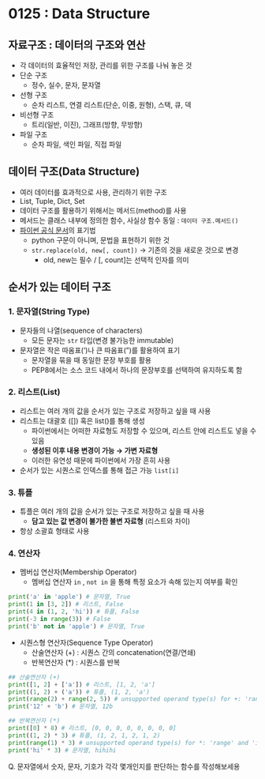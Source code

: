 # 0125 : Data Structure

## 자료구조 : 데이터의 구조와 연산

- 각 데이터의 효율적인 저장, 관리를 위한 구조를 나눠 놓은 것
- 단순 구조
  - 정수, 실수, 문자, 문자열
- 선형 구조
  - 순차 리스트, 연결 리스트(단순, 이중, 원형), 스택, 큐, 덱
- 비선형 구조
  - 트리(일반, 이진), 그래프(방향, 무방향)
- 파일 구조
  - 순차 파일, 색인 파일, 직접 파일

## 데이터 구조(Data Structure)

- 여러 데이터를 효과적으로 사용, 관리하기 위한 구조
- List, Tuple, Dict, Set
- 데이터 구조를 활용하기 위해서는 메서드(method)를 사용
- 메서드는 클래스 내부에 정의한 함수, 사실상 함수 동일 : `데이터 구조.메서드()`
- [파이썬 공식 문서](https://docs.python.org/ko/3.9/)의 표기법
  - python 구문이 아니며, 문법을 표현하기 위한 것
  - `str.replace(old, new[, count])` → 기존의 것을 새로운 것으로 변경
    - old, new는 필수 / [, count]는 선택적 인자를 의미

## 순서가 있는 데이터 구조

### 1. 문자열(String Type)

- 문자들의 나열(sequence of characters)
  - 모든 문자는 `str` 타입(변경 불가능한 immutable)
- 문자열은 작은 따옴표(’)나 큰 따옴표(”)를 활용하여 표기
  - 문자열을 묶을 때 동일한 문장 부호를 활용
  - PEP8에서는 소스 코드 내에서 하나의 문장부호를 선택하여 유지하도록 함

### 2. 리스트(List)

- 리스트는 여러 개의 값을 순서가 있는 구조로 저장하고 싶을 때 사용
- 리스트는 대괄호 ([]) 혹은 list()를 통해 생성
  - 파이썬에서는 어떠한 자료형도 저장할 수 있으며, 리스트 안에 리스트도 넣을 수 있음
  - **생성된 이후 내용 변경이 가능 → 가변 자료형**
  - 이러한 유연성 때문에 파이썬에서 가장 흔히 사용
- 순서가 있는 시퀀스로 인덱스를 통해 접근 가능 `list[i]`

### 3. 튜플

- 튜플은 여러 개의 값을 순서가 있는 구조로 저장하고 싶을 때 사용
  - **담고 있는 값 변경이 불가한 불변 자료형** (리스트와 차이)
- 항상 소괄효 형태로 사용

### 4. 연산자

- 멤버십 연산자(Membership Operator)
  - 멤버십 연산자 `in` , `not in` 을 통해 특정 요소가 속해 있는지 여부를 확인

```python
print('a' in 'apple') # 문자열, True
print(1 in [3, 2]) # 리스트, False
print(4 in (1, 2, 'hi')) # 튜플, False
print(-3 in range(3)) # False
print('b' not in 'apple') # 문자열, True
```

- 시퀀스형 연산자(Sequence Type Operator)
  - 산술연산자 (+) : 시퀀스 간의 concatenation(연결/연쇄)
  - 반복연산자 (*) : 시퀀스를 반복

```python
## 산술연산자 (+)
print([1, 2] + ['a']) # 리스트, [1, 2, 'a']
print((1, 2) + ('a')) # 튜플, (1, 2, 'a')
print(range(2) + range(2, 5)) # unsupported operand type(s) for +: 'range' and 'range'
print('12' + 'b') # 문자열, 12b

## 반복연산자 (*)
print([0] * 8) # 리스트, [0, 0, 0, 0, 0, 0, 0, 0]
print((1, 2) * 3) # 튜플, (1, 2, 1, 2, 1, 2)
print(range(1) * 3) # unsupported operand type(s) for *: 'range' and 'int'
print('hi' * 3) # 문자열, hihihi
```

Q. 문자열에서 숫자, 문자, 기호가 각각 몇개인지를 판단하는 함수를 작성해보세용